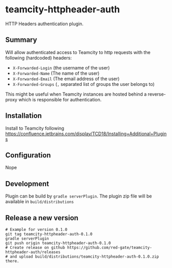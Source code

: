 # teamcity-httpheader-auth

HTTP Headers authentication plugin.

## Summary
Will allow authenticated access to Teamcity to http requests with the following (hardcoded) headers:
* `X-Forwarded-Login` (the username of the user)
* `X-Forwarded-Name` (The name of the user)
* `X-Forwarded-Email` (The email address of the user)
* `X-Forwarded-Groups` (`,` separated list of groups the user belongs to)

This might be useful when Teamcity instances are hosted behind a reverse-proxy which is responsible for authentication.

## Installation

Install to Teamcity following https://confluence.jetbrains.com/display/TCD18/Installing+Additional+Plugins

## Configuration

Nope

## Development

Plugin can be build by `gradle serverPlugin`. The plugin zip file will be available in `build/distributions`

## Release a new version

```
# Example for version 0.1.0
git tag teamcity-httpheader-auth-0.1.0
gradle serverPlugin
git push origin teamcity-httpheader-auth-0.1.0
# Create release on github https://github.com/red-gate/teamcity-httpheader-auth/releases
# and upload build/distributions/teamcity-httpheader-auth-0.1.0.zip there.
```
